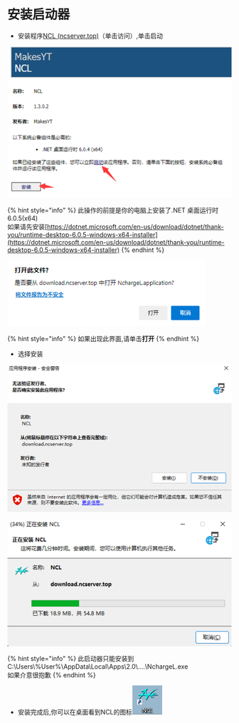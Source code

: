 # 安装启动器

* 安装程序[NCL (ncserver.top)](http://download.ncserver.top:9000/)（单击访问）,单击启动

![](<../.gitbook/assets/image (1) (1).png>)

{% hint style="info" %}
此操作的前提是你的电脑上安装了.NET 桌面运行时 6.0.5(x64)\
如果请先安装[https://dotnet.microsoft.com/en-us/download/dotnet/thank-you/runtime-desktop-6.0.5-windows-x64-installer](https://dotnet.microsoft.com/en-us/download/dotnet/thank-you/runtime-desktop-6.0.5-windows-x64-installer)
{% endhint %}



![](<../.gitbook/assets/image (5) (1) (1).png>)

{% hint style="info" %}
如果出现此界面,请单击**打开**
{% endhint %}

* 选择安装

![](<../.gitbook/assets/image (6) (1) (1).png>)

![](<../.gitbook/assets/image (4) (1) (1).png>)

{% hint style="info" %}
此启动器只能安装到C:\Users\\%User%\AppData\Local\Apps\2.0\\....\NchargeL.exe\
如果介意很抱歉
{% endhint %}

* 安装完成后,你可以在桌面看到NCL的图标![](<../.gitbook/assets/image (2) (1).png>)
